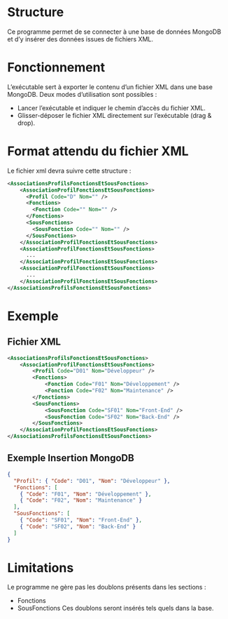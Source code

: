 # Structure 
Ce programme permet de se connecter à une base de données MongoDB et d’y insérer des données issues de fichiers XML.

# Fonctionnement
L’exécutable sert à exporter le contenu d’un fichier XML dans une base MongoDB.
Deux modes d’utilisation sont possibles :
- Lancer l’exécutable et indiquer le chemin d’accès du fichier XML.
- Glisser-déposer le fichier XML directement sur l’exécutable (drag & drop).

# Format attendu du fichier XML
Le fichier xml devra suivre cette structure : 
```xml
<AssociationsProfilsFonctionsEtSousFonctions>
    <AssociationProfilFonctionsEtSousFonctions>
      <Profil Code="D" Nom="" />
      <Fonctions>
        <Fonction Code="" Nom="" />
      </Fonctions>
      <SousFonctions>
        <SousFonction Code="" Nom="" />
      </SousFonctions>
    </AssociationProfilFonctionsEtSousFonctions>
    <AssociationProfilFonctionsEtSousFonctions>
      ...
    </AssociationProfilFonctionsEtSousFonctions>
    <AssociationProfilFonctionsEtSousFonctions>
      ...
    </AssociationProfilFonctionsEtSousFonctions>
</AssociationsProfilsFonctionsEtSousFonctions>
```
# Exemple 
## Fichier XML
```xml
<AssociationsProfilsFonctionsEtSousFonctions>
    <AssociationProfilFonctionsEtSousFonctions>
        <Profil Code="D01" Nom="Développeur" />
        <Fonctions>
            <Fonction Code="F01" Nom="Développement" />
            <Fonction Code="F02" Nom="Maintenance" />
        </Fonctions>
        <SousFonctions>
            <SousFonction Code="SF01" Nom="Front-End" />
            <SousFonction Code="SF02" Nom="Back-End" />
        </SousFonctions>
    </AssociationProfilFonctionsEtSousFonctions>
</AssociationsProfilsFonctionsEtSousFonctions>
```
## Exemple Insertion MongoDB

```json
{
  "Profil": { "Code": "D01", "Nom": "Développeur" },
  "Fonctions": [
    { "Code": "F01", "Nom": "Développement" },
    { "Code": "F02", "Nom": "Maintenance" }
  ],
  "SousFonctions": [
    { "Code": "SF01", "Nom": "Front-End" },
    { "Code": "SF02", "Nom": "Back-End" }
  ]
}
```
# Limitations
Le programme ne gère pas les doublons présents dans les sections :
- Fonctions
- SousFonctions
Ces doublons seront insérés tels quels dans la base.
